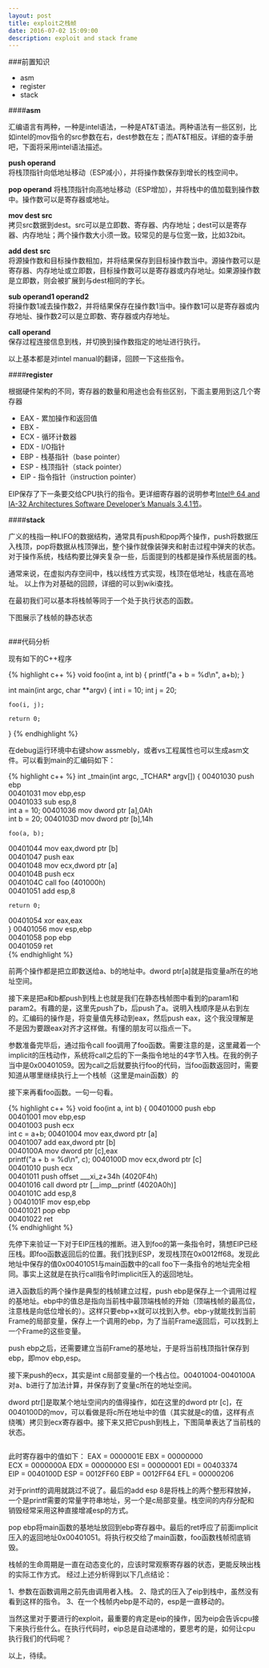 ```yaml
---
layout: post
title: exploit之栈帧
date: 2016-07-02 15:09:00
description: exploit and stack frame
---
```



###前置知识         
>

- asm
- register
- stack

####**asm**     
>

汇编语言有两种，一种是intel语法，一种是AT&T语法。两种语法有一些区别，比如intel的mov指令的src参数在右，dest参数在左；而AT&T相反。详细的查手册吧，下面将采用intel语法描述。

**push operand**  
将栈顶指针向低地址移动（ESP减小），并将操作数保存到增长的栈空间中。

**pop operand**
将栈顶指针向高地址移动（ESP增加），并将栈中的值加载到操作数中。操作数可以是寄存器或地址。

**mov dest src**  
拷贝src数据到dest。src可以是立即数、寄存器、内存地址；dest可以是寄存器、内存地址；两个操作数大小须一致。较常见的是与位宽一致，比如32bit。

**add dest src**  
将源操作数和目标操作数相加，并将结果保存到目标操作数当中。源操作数可以是寄存器、内存地址或立即数，目标操作数可以是寄存器或内存地址。如果源操作数是立即数，则会被扩展到与dest相同的字长。

**sub operand1 operand2**  
将操作数1减去操作数2，并将结果保存在操作数1当中。操作数1可以是寄存器或内存地址、操作数2可以是立即数、寄存器或内存地址。

**call operand**  
保存过程连接信息到栈，并切换到操作数指定的地址进行执行。

以上基本都是对intel manual的翻译，回顾一下这些指令。

####**register**
>

根据硬件架构的不同，寄存器的数量和用途也会有些区别，下面主要用到这几个寄存器


- EAX - 累加操作和返回值
- EBX -
- ECX - 循环计数器
- EDX - I/O指针
- EBP - 栈基指针（base pointer）
- ESP - 栈顶指针（stack pointer）
- EIP - 指令指针（instruction pointer）


EIP保存了下一条要交给CPU执行的指令。更详细寄存器的说明参考[Intel® 64 and IA-32 Architectures Software Developer’s Manuals  3.4.1节](http://119.90.25.40/www.intel.com/content/dam/www/public/us/en/documents/manuals/64-ia-32-architectures-software-developer-vol-1-manual.pdf)。


####**stack**
>

广义的栈指一种LIFO的数据结构，通常具有push和pop两个操作，push将数据压入栈顶，pop将数据从栈顶弹出，整个操作就像装弹夹和射击过程中弹夹的状态。对于操作系统，栈结构要比弹夹复杂一些，后面提到的栈都是操作系统层面的栈。

通常来说，在虚拟内存空间中，栈以线性方式实现，栈顶在低地址，栈底在高地址。
以上作为对基础的回顾，详细的可以到wiki查找。

在最初我们可以基本将栈帧等同于一个处于执行状态的函数。

下图展示了栈帧的静态状态

<div class="img_row">
	<img class="col three" src="{{ site.baseurl }}/img/stack_frame_static.jpg" alt="" title="stack frame static"/>
</div>

>
>

###代码分析  
>

现有如下的C++程序

{% highlight c++ %}
void foo(int a, int b)
{
    printf("a + b = %d\n", a+b);
}

int main(int argc, char **argv)
{
    int i = 10;
    int j = 20;

    foo(i, j);

    return 0;
}
{% endhighlight %}

在debug运行环境中右键show assmebly，或者vs工程属性也可以生成asm文件。可以看到main的汇编码如下：

{% highlight c++ %}
int _tmain(int argc, _TCHAR* argv[])
{
00401030  push        ebp  
00401031  mov         ebp,esp  
00401033  sub         esp,8  
	int a = 10;
00401036  mov         dword ptr [a],0Ah  
	int b = 20;
0040103D  mov         dword ptr [b],14h  

	foo(a, b);
00401044  mov         eax,dword ptr [b]  
00401047  push        eax  
00401048  mov         ecx,dword ptr [a]  
0040104B  push        ecx  
0040104C  call        foo (401000h)  
00401051  add         esp,8  

	return 0;
00401054  xor         eax,eax  
}
00401056  mov         esp,ebp  
00401058  pop         ebp  
00401059  ret   
{% endhighlight %}

前两个操作都是把立即数送给a、b的地址中。dword ptr[a]就是指变量a所在的地址空间。

接下来是把a和b都push到栈上也就是我们在静态栈帧图中看到的param1和param2。有趣的是，这里先push了b，后push了a。说明入栈顺序是从右到左的。汇编码的操作是，将变量值先移动到eax，然后push eax，这个我没理解是不是因为要跟eax对齐才这样做。有懂的朋友可以指点一下。

参数准备完毕后，通过指令call foo调用了foo函数。需要注意的是，这里藏着一个implicit的压栈动作，系统将call之后的下一条指令地址的4字节入栈。在我的例子当中是0x00401059。因为call之后就要执行foo的代码，当foo函数返回时，需要知道从哪里继续执行上一个栈帧（这里是main函数）的

接下来再看foo函数。一句一句看。

{% highlight c++ %}
void foo(int a, int b)
{
00401000  push        ebp  
00401001  mov         ebp,esp  
00401003  push        ecx  
	int c = a+b;
00401004  mov         eax,dword ptr [a]  
00401007  add         eax,dword ptr [b]  
0040100A  mov         dword ptr [c],eax  
	printf("a + b = %d\n", c);
0040100D  mov         ecx,dword ptr [c]  
00401010  push        ecx  
00401011  push        offset ___xi_z+34h (4020F4h)  
00401016  call        dword ptr [__imp__printf (4020A0h)]  
0040101C  add         esp,8  
}
0040101F  mov         esp,ebp  
00401021  pop         ebp  
00401022  ret  
{% endhighlight %}

先停下来验证一下对于EIP压栈的推断。进入到foo的第一条指令时，猜想EIP已经压栈。即foo函数返回后的位置。我们找到ESP，发现栈顶在0x0012ff68。发现此地址中保存的值0x00401051与main函数中的call foo下一条指令的地址完全相同。事实上这就是在执行call指令时implicit压入的返回地址。

进入函数后的两个操作是典型的栈帧建立过程，push ebp是保存上一个调用过程的基地址。ebp中的值总是指向当前栈中最顶端栈帧的开始（顶端栈帧的最高位，注意栈是向低位增长的）。这样只要ebp+x就可以找到入参。ebp-y就能找到当前Frame的局部变量，保存上一个调用的ebp，为了当前Frame返回后，可以找到上一个Frame的这些变量。

push ebp之后，还需要建立当前Frame的基地址，于是将当前栈顶指针保存到ebp，即mov ebp,esp。

接下来push的ecx，其实是int c局部变量的一个栈占位。00401004-0040100A对a、b进行了加法计算，并保存到了变量c所在的地址空间。

dword ptr[]是取某个地址空间内的值得操作，如在这里的dword ptr [c]，在0040100D的mov，可以看做是将c所在地址中的值（其实就是c的值，这样有点绕嘴）拷贝到ecx寄存器中。接下来又把它push到栈上，下图简单表达了当前栈的状态。

<div class="img_row">
	<img class="col three" src="{{ site.baseurl }}/img/stack_frame_with_foo.jpg" alt="" title="stack frame with foo"/>
</div>

此时寄存器中的值如下：
EAX = 0000001E EBX = 00000000 ECX = 0000000A EDX = 00000000 ESI = 00000001 EDI = 00403374 EIP = 0040100D ESP = 0012FF60 EBP = 0012FF64 EFL = 00000206

对于printf的调用就跳过不说了。最后的add esp 8是将栈上的两个整形释放掉，一个是printf需要的常量字符串地址，另一个是c局部变量。栈空间的内存分配和销毁经常采用这种直接增减esp的方式。

pop ebp将main函数的基地址放回到ebp寄存器中。最后的ret呼应了前面implicit压入的返回地址0x00401051。将执行权交给了main函数，foo函数栈帧彻底销毁。

栈帧的生命周期是一直在动态变化的，应该时常观察寄存器的状态，更能反映出栈的实际工作方式。
经过上述分析得到以下几点结论：

1、参数在函数调用之前先由调用者入栈。
2、隐式的压入了eip到栈中，虽然没有看到这样的指令。
3、在一个栈帧内ebp是不动的，esp是一直移动的。

当然这里对于要进行的exploit，最重要的肯定是eip的操作，因为eip会告诉cpu接下来执行些什么。在执行代码时，eip总是自动递增的，要思考的是，如何让cpu执行我们的代码呢？

以上，待续。
